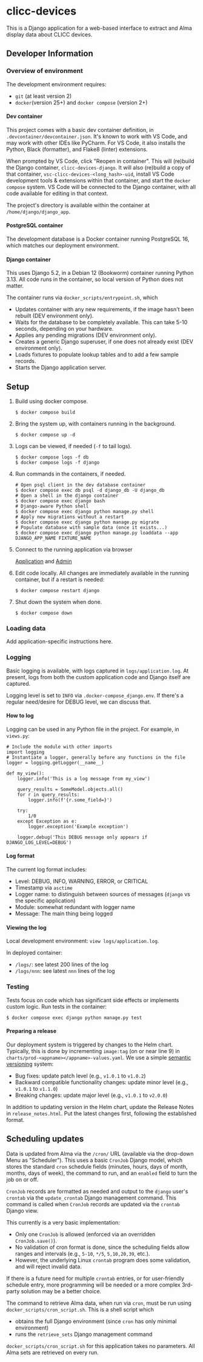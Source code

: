 # clicc-devices
This is a Django application for a web-based interface to extract and Alma display data about CLICC devices.

## Developer Information

### Overview of environment

The development environment requires:
* `git` (at least version 2)
* `docker`(version 25+) and `docker compose` (version 2+)

#### Dev container

This project comes with a basic dev container definition, in `.devcontainer/devcontainer.json`. It's known to work with VS Code,
and may work with other IDEs like PyCharm.  For VS Code, it also installs the Python, Black (formatter), and Flake8 (linter)
extensions.

When prompted by VS Code, click "Reopen in container".  This will (re)build the Django container, `clicc-devices-django`. It will also
(re)build a copy of that container, `vsc-clicc-devices-<long_hash>-uid`, install VS Code development tools & extensions within that container,
and start the `docker compose` system.  VS Code will be connected to the Django container, with all code available for editing in that context.

The project's directory is available within the container at `/home/django/django_app`.

#### PostgreSQL container

The development database is a Docker container running PostgreSQL 16, which matches our deployment environment.

#### Django container

This uses Django 5.2, in a Debian 12 (Bookworm) container running Python 3.13.  All code
runs in the container, so local version of Python does not matter.

The container runs via `docker_scripts/entrypoint.sh`, which
* Updates container with any new requirements, if the image hasn't been rebuilt (DEV environment only).
* Waits for the database to be completely available.  This can take 5-10 seconds, depending on your hardware.
* Applies any pending migrations (DEV environment only).
* Creates a generic Django superuser, if one does not already exist (DEV environment only).
* Loads fixtures to populate lookup tables and to add a few sample records.
* Starts the Django application server.

## Setup
1. Build using docker compose.

   ```$ docker compose build```

2. Bring the system up, with containers running in the background.

   ```$ docker compose up -d```

3. Logs can be viewed, if needed (`-f` to tail logs).

   ```
   $ docker compose logs -f db
   $ docker compose logs -f django
   ```

4. Run commands in the containers, if needed.

   ```
   # Open psql client in the dev database container
   $ docker compose exec db psql -d django_db -U django_db
   # Open a shell in the django container
   $ docker compose exec django bash
   # Django-aware Python shell
   $ docker compose exec django python manage.py shell
   # Apply new migrations without a restart
   $ docker compose exec django python manage.py migrate
   # Populate database with sample data (once it exists...)
   $ docker compose exec django python manage.py loaddata --app DJANGO_APP_NAME FIXTURE_NAME
   ```

5. Connect to the running application via browser

   [Application](http://127.0.0.1:8000) and [Admin](http://127.0.0.1:8000/admin)

6. Edit code locally.  All changes are immediately available in the running container, but if a restart is needed:

   ```$ docker compose restart django```

7. Shut down the system when done.

   ```$ docker compose down```

### Loading data

Add application-specific instructions here.

### Logging

Basic logging is available, with logs captured in `logs/application.log`.  At present, logs from both the custom application code and Django itself are captured.

Logging level is set to `INFO` via `.docker-compose_django.env`.  If there's a regular need/desire for DEBUG level, we can discuss that.

#### How to log

Logging can be used in any Python file in the project.  For example, in `views.py`:
```
# Include the module with other imports
import logging
# Instantiate a logger, generally before any functions in the file
logger = logging.getLogger(__name__)

def my_view():
    logger.info('This is a log message from my_view')

    query_results = SomeModel.objects.all()
    for r in query_results:
        logger.info(f'{r.some_field=}')

    try:
        1/0
    except Exception as e:
        logger.exception('Example exception')

    logger.debug('This DEBUG message only appears if DJANGO_LOG_LEVEL=DEBUG')
```
#### Log format
The current log format includes:
* Level: DEBUG, INFO, WARNING, ERROR, or CRITICAL
* Timestamp via `asctime`
* Logger name: to distinguish between sources of messages (`django` vs the specific application)
* Module: somewhat redundant with logger name
* Message: The main thing being logged


#### Viewing the log
Local development environment: `view logs/application.log`.

In deployed container:
* `/logs/`: see latest 200 lines of the log
* `/logs/nnn`: see latest `nnn` lines of the log

### Testing

Tests focus on code which has significant side effects or implements custom logic.
Run tests in the container:

```$ docker compose exec django python manage.py test```

#### Preparing a release

Our deployment system is triggered by changes to the Helm chart.  Typically, this is done by incrementing `image:tag` (on or near line 9) in `charts/prod-<appname></appname>-values.yaml`.  We use a simple [semantic versioning](https://semver.org/) system:
* Bug fixes: update patch level (e.g., `v1.0.1` to `v1.0.2`)
* Backward compatible functionality changes: update minor level (e.g., `v1.0.1` to `v1.1.0`)
* Breaking changes: update major level (e.g., `v1.0.1` to `v2.0.0`)

In addition to updating version in the Helm chart, update the Release Notes in `release_notes.html`.  Put the latest changes first, following the established format.

## Scheduling updates

Data is updated from Alma via the `/cron/` URL (available via the drop-down Menu as "Scheduler").
This uses a basic `CronJob` Django model, which stores the standard `cron` schedule fields (minutes, hours, days of month, months, days of week),
the command to run, and an `enabled` field to turn the job on or off.

`CronJob` records are formatted as needed and output to the `django` user's `crontab` via the `update_crontab` Django management command.
This command is called when `CronJob` records are updated via the `crontab` Django view.

This currently is a very basic implementation:
* Only one `CronJob` is allowed (enforced via an overridden `CronJob.save()`).
* No validation of cron format is done, since the scheduling fields allow ranges and intervals (e.g., `5-10`, `*/5`, `5,10,20,39`, etc.).
* However, the underlying Linux `crontab` program does some validation, and will reject invalid data.

If there is a future need for multiple `crontab` entries, or for user-friendly schedule entry, more programming will be needed or a
more complex 3rd-party solution may be a better choice.

The command to retrieve Alma data, when run via `cron`, must be run using `docker_scripts/cron_script.sh`. This is a shell script which
* obtains the full Django environment (since `cron` has only minimal environment)
* runs the `retrieve_sets` Django management command

`docker_scripts/cron_script.sh` for this application takes no parameters.  All Alma sets are retrieved on every run.

